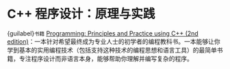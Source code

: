 # C++ 程序设计：原理与实践

{guilabel}`书籍` [Programming: Principles and Practice using C++ (2nd edition)](https://www.stroustrup.com/programming.html)：一本针对希望最终成为专业人士的初学者的编程教科书。一本能够让你学到基本的实用编程技术（包括支持这种技术的编程思想和语言工具）的最简单书籍，专注程序设计而非语言本身，能够帮助你理解并编写复杂的程序。
